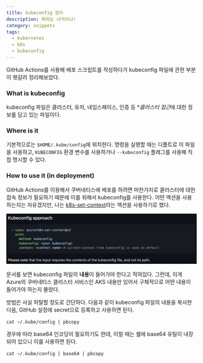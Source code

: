 ```yaml
---
title: kubeconfig 정리
description: 뭐하는 녀석이냐!
category: snippets
tags:
  - kubernetes
  - k8s
  - kubeconfig
---
```


GitHub Actions를 사용해 배포 스크립트를 작성하다가 kubeconfig 파일에 관한 부분이 헷갈려 정리해보았다.

### What is kubeconfig

kubeconfig 파일은 클러스터, 유저, 네임스페이스, 인증 등 \**클러스터 접근*에 대한 정보를 담고 있는 파일이다.

### Where is it

기본적으로는 `$HOME/.kube/config`에 위치한다. 명령을 실행할 때는 디폴트로 이 파일을 사용하고, `KUBECONFIG` 환경 변수를 사용하거나 `--kubeconfig` 플래그를 사용해 직접 명시할 수 있다.

### How to use it (in deployment)

GitHub Actions를 이용해서 쿠버네티스에 배포를 하려면 마찬가지로 클러스터에 대한 접속 정보가 필요하기 때문에 이를 위해서 kubeconfig를 사용한다. 어떤 액션을 사용하는지는 자유겠지만, 나는 [k8s-set-context](https://github.com/Azure/k8s-set-context)라는 액션을 사용하기로 했다.

![k8s-set-context](./k8s-set-context.png)

문서를 보면 kubeconfig 파일의 **내용**이 들어가야 한다고 적혀있다. 그런데, 이게 Azure의 쿠버네티스 클러스터 서비스인 AKS 내용만 있어서 구체적으로 어떤 내용이 들어가야 하는지 몰랐다.

방법은 사실 허탈할 정도로 간단하다. 다음과 같이 kubeconfig 파일의 내용을 복사한 다음, GitHub 설정에 secret으로 등록하고 사용하면 된다.

```
cat ~/.kube/config | pbcopy
```

경우에 따라 base64 인코딩이 필요하기도 한데, 이럴 때는 쉘에 base64 유틸이 내장되어 있으니 이를 사용하면 된다.

```
cat ~/.kube/config | base64 | pbcopy
```
